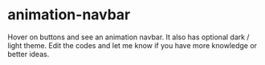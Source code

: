# animation-navbar
Hover on buttons and see an animation navbar. 
It also has optional dark / light theme.
Edit the codes and let me know if you have more knowledge or better ideas.
